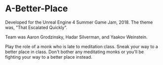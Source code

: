 # A-Better-Place
Developed for the Unreal Engine 4 Summer Game Jam, 2018. The theme was, "That Escalated Quickly".

Team was Aaron Grodzinsky, Hadar Silverman, and Yaakov Weinstein.

Play the role of a monk who is late to meditation class. Sneak your way to a better place in class. Don't bother any meditating monks or you'll be fighting your way to a better place instead. 
